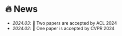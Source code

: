# 🔥 News
- *2024.03*: 🎉 Two papers are accepted by ACL 2024
- *2024.02*: 🎉 One paper is accepted by CVPR 2024
